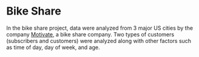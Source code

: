 # Bike Share

In the bike share project, data were analyzed from 3 major US cities by the company [Motivate](https://https://www.motivateco.com/), a bike share company. Two types of customers (subscribers and customers) were analyzed along with other factors such as time of day, day of week, and age.
